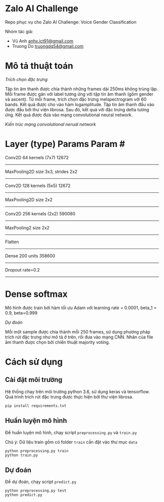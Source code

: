 # Zalo AI Challenge

Repo phục vụ cho Zalo AI Challenge: Voice Gender Classification

Nhóm tác giả:

* Vũ Anh <anhv.ict91@gmail.com>
* Truong Do <truongdq54@gmail.com>


# Mô tả thuật toán 

*Trích chọn đặc trưng*

Tập tin âm thanh được chia thành những frames dài 250ms không trùng lặp. Mỗi frame được gán với label tương ứng với tập tin âm thanh (gồm gender và ascent). Từ mỗi frame, trích chọn đặc trưng melspectrogram với 60 bands. Kết quả được cho vào hàm logamplitude. 
Tập tin âm thanh đầu vào được đầu bởi thư viện librosa. Sau đó, kết quả với đặc trưng delta tương ứng. 
Kết quả được đưa vào mạng convolutional neural network. 

*Kiến trúc mạng convolutional nerual network*

Layer (type)                 Params                    Param #   
=================================================================
Conv2D                       64 kernels (7x7)          12672     
_________________________________________________________________
MaxPooling2D                 size 3x3, strides 2x2         
_________________________________________________________________
Conv2D                       128 kernels (5x5)         12672         
_________________________________________________________________
MaxPooling2D                 size 2x2         
_________________________________________________________________
Conv2D                       256 kernels (2x2)         590080    
_________________________________________________________________
MaxPooling2                  size 2x2                 
_________________________________________________________________
Flatten         
_________________________________________________________________
Dense                        200 units               358600    
_________________________________________________________________
Dropout                      rate=0.2         
_________________________________________________________________
Dense                        softmax      
=================================================================

Mô hình được train bởi hàm tối ưu Adam với learning rate = 0.0001, beta_1 = 0.9, beta=0.999

*Dự đoán*

Mỗi một sample được chia thành mỗi 250 frames, sử dụng phương pháp trích rút đặc trưng như mô tả ở trên, rồi đưa vào mạng CNN. Nhãn của file âm thanh được chọn bởi chiến thuật majority voting.


# Cách sử dụng

## Cài đặt môi trường 

Hệ thống chạy trên môi trường python 3.6, sử dụng keras và tensorflow. Quá trình trích rút đặc trưng được thực hiện bởi thư viện librosa.

```
pip install requirements.txt
```

## Huấn luyện mô hình 

Để huấn luyện mô hình, chạy script `preprocessing.py` và `train.py` 

Chú ý: Dữ liệu train gồm có folder `train` cần đặt vào thư mục `data`

```
python preprocessing.py train
python train.py
```

## Dự đoán 

Để dự đoán, chạy script `predict.py` 

```
python preprocessing.py test
python predict.py 
``` 

